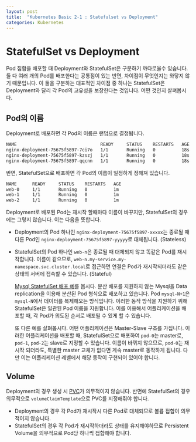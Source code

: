 ```yaml
---
layout: post
title:  "Kubernetes Basic 2-1 : Statefulset vs Deployment"
categories: Kubernetes
---
```


# StatefulSet vs Deployment

Pod 집합을 배포할 때 Deployment와 StatefulSet은 구분하기 까다로울수 있습니다. 둘 다 여러 개의 Pod를 배포한다는 공통점이 있는 반면, 차이점이 무엇인지는 와닿지 않기 때문입니다. 이 둘을 구분하는 대표적인 차이점 중 하나는 StatefulSet은 Deployment와 달리 각 Pod의 고유성을 보장한다는 것입니다. 어떤 것인지 살펴봅시다.

## Pod의 이름

Deployment로 배포하면 각 Pod의 이름은 랜덤으로 결정됩니다.

```bash
NAME                                READY     STATUS    RESTARTS   AGE       LABELS
nginx-deployment-75675f5897-7ci7o   1/1       Running   0          18s       app=nginx,pod-template-hash=3123191453
nginx-deployment-75675f5897-kzszj   1/1       Running   0          18s       app=nginx,pod-template-hash=3123191453
nginx-deployment-75675f5897-qqcnn   1/1       Running   0          18s       app=nginx,pod-template-hash=3123191453
```

반면, StatefulSet으로 배포하면 각 Pod의 이름이 일정하게 정해져 있습니다.

```bash
NAME      READY     STATUS    RESTARTS   AGE
web-0     1/1       Running   0          1m
web-1     1/1       Running   0          1m
web-2     1/1       Running   0          1m
```

Deployment로 배포된 Pod는 재시작 할때마다 이름이 바꾸지만, StatefulSet의 경우에는 그렇지 않습니다. 이는 다음을 뜻합니다.

- Deployment의 Pod 하나인 `nginx-deployment-75675f5897-xxxxx`는 종료될 때 다른 Pod인 `nginx-deployment-75675f5897-yyyyy`로 대체됩니다. (Stateless)
- StatefulSet의 Pod 하나인 `web-n`은 종료될 때 대체되지 않고 똑같은 Pod를 재시작합니다. 이름이 같으므로, `web-n.my-service.my-namespace.svc.cluster.local`로 접근하면 연결은 Pod가 재시작되더라도 같은 상태의 서버에 접속할 수 있습니다. (Stateful)  
  
  [Mysql StatefulSet 배포 예](https://kubernetes.io/docs/tasks/run-application/run-replicated-stateful-application/#understanding-stateful-pod-initialization)를 봅시다. 분산 배포를 지원하지 않는 Mysql을 Data replication을 이용해 분산된 Pod 형식으로 배포하고 있습니다. Pod `mysql-N+1`은 `mysql-N`에서 데이터를 복제해오는 방식입니다. 이러한 동작 방식을 지원하기 위해 StatefulSet은 일관된 Pod 이름을 지원합니다. 이를 이용해서 어플리케이션을 배포할 때, 각 Pod가 의도된 순서로 배포될 수 있게 할 수 있습니다.  
  
  또 다른 예를 살펴봅시다. 어떤 어플리케이션은 Master-Slave 구조를 가집니다. 이러한 어플리케이션을 배포할 때, StatefulSet으로 배포하여 `pod-0`는 master로, `pod-1`, `pod-2`는 slave로 지정할 수 있습니다. 이름이 바뀌지 않으므로, `pod-0`는 재시작 되더라도, 특별한 master 교체가 없다면 계속 master로 동작하게 됩니다. 다만 이는 어플리케이션 레벨에서 해당 동작이 구현되어 있어야 합니다.

## Volume

Deployment의 경우 생성 시 [PVC](###PersistentVolumeClaim)가 의무적이지 않습니다. 반면에 StatefulSet의 경우 의무적으로 `volumeClaimTemplate`으로 PVC를 지정해줘야 합니다.

- Deployment의 경우 각 Pod가 재시작시 다른 Pod로 대체되므로 볼륨 접합이 의무적이지 않습니다.
- StatefulSet의 경우 각 Pod가 재시작하더라도 상태를 유지해야하므로 Persistent Volume을 의무적으로 Pod당 하나씩 접합해야 합니다.
